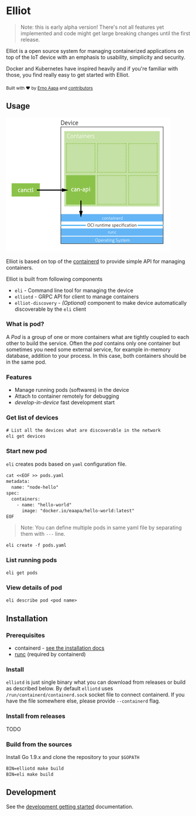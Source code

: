 # Elliot
> Note: this is early alpha version! There's not all features yet implemented and code might get large breaking changes until the first release.

Elliot is a open source system for managing containerized applications on top of the IoT device with an emphasis to usability, simplicity and security.

Docker and Kubernetes have inspired heavily and if you're familiar with those, you find really easy to get started with Elliot.

<sub>Built with ❤︎ by [Erno Aapa](https://github.com/ernoaapa) and [contributors](https://github.com/ernoaapa/elliot/contributors)</sub>

## Usage
![architecture](design/architecture.png)

Elliot is based on top of the [containerd](https://github.com/containerd/containerd) to provide simple API for managing containers. 

Elliot is built from following components
- `eli` - Command line tool for managing the device
- `elliotd` - GRPC API for client to manage containers
- `elliot-discovery` - _(Optional)_ component to make device automatically discoverable by the `eli` client

### What is pod?
A _Pod_ is a group of one or more containers what are tightly coupled to each other to build the service. Often the _pod_ contains only one container but sometimes you need some external service, for example in-memory database, addition to your process. In this case, both containers should be in the same pod.

### Features
- Manage running pods (softwares) in the device
- Attach to container remotely for debugging
- _develop-in-device_ fast development start

### Get list of devices
```
# List all the devices what are discoverable in the network
eli get devices
```

### Start new pod
`eli` creates pods based on `yaml` configuration file.
```shell
cat <<EOF >> pods.yaml
metadata:
  name: "node-hello"
spec:
  containers:
    - name: "hello-world"
      image: "docker.io/eaapa/hello-world:latest"
EOF
```
> Note: You can define multiple pods in same yaml file by separating them with `---` line.

```shell
eli create -f pods.yaml
```

### List running pods
```
eli get pods
```

### View details of pod
```
eli describe pod <pod name>
```

## Installation
### Prerequisites
- containerd - [see the installation docs](https://github.com/containerd/containerd/blob/master/docs/getting-started.md)
- [runc](https://github.com/opencontainers/runc) (required by containerd)

### Install
`elliotd` is just single binary what you can download from releases or build as described below.
By default `elliotd` uses `/run/containerd/containerd.sock` socket file to connect containerd.
If you have the file somewhere else, please provide `--containerd` flag.

### Install from releases
TODO

### Build from the sources
Install Go 1.9.x and clone the repository to your `$GOPATH`
```
BIN=elliotd make build
BIN=eli make build
```

## Development
See the [development getting started](docs/development-getting-started.md) documentation.
